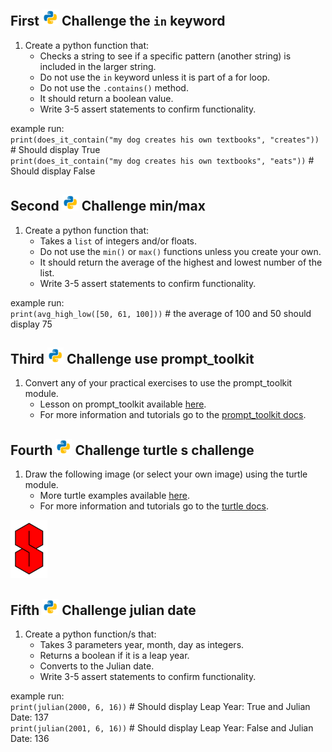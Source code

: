 ## First ![python.png](https://github.com/python-can-define-radio/python-course/blob/main/resources/misc/python.png?raw=true)   Challenge the `in` keyword

1. Create a python function that:
   - Checks a string to see if a specific pattern (another string) is included in the larger string.
   - Do not use the `in` keyword unless it is part of a for loop.
   - Do not use the `.contains()` method.
   - It should return a boolean value.
   - Write 3-5 assert statements to confirm functionality.

example run:  
`print(does_it_contain("my dog creates his own textbooks", "creates"))`  # Should display True  
`print(does_it_contain("my dog creates his own textbooks", "eats"))`  # Should display False

## Second ![python.png](https://github.com/python-can-define-radio/python-course/blob/main/resources/misc/python.png?raw=true) Challenge min/max

1. Create a python function that:
   - Takes a `list` of integers and/or floats.
   - Do not use the `min()` or `max()` functions unless you create your own.
   - It should return the average of the highest and lowest number of the list.
   - Write 3-5 assert statements to confirm functionality.

example run:  
`print(avg_high_low([50, 61, 100]))`   # the average of 100 and 50 should display 75

## Third ![python.png](https://github.com/python-can-define-radio/python-course/blob/main/resources/misc/python.png?raw=true) Challenge use prompt_toolkit


1. Convert any of your practical exercises to use the prompt_toolkit module.
   - Lesson on prompt_toolkit available [here](https://github.com/python-can-define-radio/python-course/blob/main/classroom_activities/Ch02_Advanced/02_prompt_toolkit.md).
   - For more information and tutorials go to the [prompt_toolkit docs](https://python-prompt-toolkit.readthedocs.io/en/master/pages/getting_started.html#getting-started).

## Fourth ![python.png](https://github.com/python-can-define-radio/python-course/blob/main/resources/misc/python.png?raw=true) Challenge turtle s challenge


1. Draw the following image (or select your own image) using the turtle module.
   - More turtle examples available [here](https://github.com/python-can-define-radio/python-course/tree/main/classroom_activities/Ch03_Misc_examples/turtle_ex).
   - For more information and tutorials go to the [turtle docs](https://docs.python.org/3/library/turtle.html).

![python.png](https://github.com/python-can-define-radio/python-course/blob/main/resources/misc/s_challenge.png?raw=true)

## Fifth ![python.png](https://github.com/python-can-define-radio/python-course/blob/main/resources/misc/python.png?raw=true) Challenge julian date


1. Create a python function/s that:
   - Takes 3 parameters year, month, day as integers.
   - Returns a boolean if it is a leap year.
   - Converts to the Julian date.
   - Write 3-5 assert statements to confirm functionality.

example run:  
`print(julian(2000, 6, 16))`  # Should display Leap Year: True and Julian Date: 137  
`print(julian(2001, 6, 16))`  # Should display Leap Year: False and Julian Date: 136
